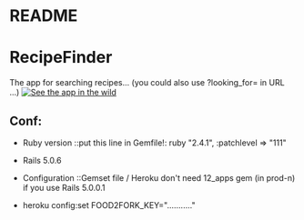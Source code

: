 # README

RecipeFinder
================

The app for searching recipes... (you could also use ?looking_for= in URL ...)
[![See the app in the wild](https://www.herokucdn.com/deploy/button.png)](https://recipefinder7657651.herokuapp.com/)

Conf:
---------------

* Ruby version ::put this line in Gemfile!: ruby "2.4.1", :patchlevel => "111"

* Rails 5.0.6

* Configuration ::Gemset file / Heroku don't need 12_apps gem (in prod-n) if you use Rails 5.0.0.1

* heroku config:set FOOD2FORK_KEY="..........."
